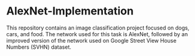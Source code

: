 # AlexNet-Implementation
This repository contains an image classification project focused on dogs, cars, and food. The network used for this task is AlexNet, followed by an improved version of the network used on Google Street View House Numbers (SVHN) dataset.
